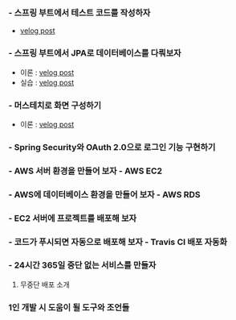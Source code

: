 


### - 스프링 부트에서 테스트 코드를 작성하자

  - [velog post](https://velog.io/@donsco/Spring-%ED%85%8C%EC%8A%A4%ED%8A%B8-%EC%BD%94%EB%93%9C)

### - 스프링 부트에서 JPA로 데이터베이스를 다뤄보자

  - 이론 : [velog post](https://velog.io/@donsco/Spring-JPA)
  - 실습 : [velog post](https://velog.io/@donsco/Spring-JPA-%EC%8B%A4%EC%8A%B5)

### - 머스테치로 화면 구성하기
  
  - 이론 : [velog post](https://velog.io/@donsco/Spring-Mustache)
### - Spring Security와 OAuth 2.0으로 로그인 기능 구현하기

### - AWS 서버 환경을 만들어 보자 - AWS EC2

### - AWS에 데이터베이스 환경을 만들어 보자 - AWS RDS

### - EC2 서버에 프로젝트를 배포해 보자

### - 코드가 푸시되면 자동으로 배포해 보자 - Travis CI 배포 자동화

### - 24시간 365일 중단 없는 서비스를 만들자
1. 무중단 배포 소개

### 1인 개발 시 도움이 될 도구와 조언들
